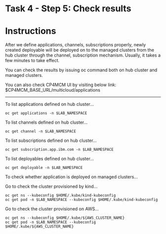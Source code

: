 # Task 4 - Step 5: Check results

Instructions
============

After we define applications, channels, subscriptions properly, newly created deployable will be deployed on
to the managed clusters from the hub cluster through the channel, subscription mechanism. Usually, it takes
a few minutes to take effect.

You can check the results by issuing oc command both on hub cluster and managed clusters.

You can also check CP4MCM UI by visiting below link:
$CP4MCM_BASE_URL/multicloud/applications

---

To list applications defined on hub cluster...

```shell
oc get applications -n $LAB_NAMESPACE
```

To list channels defined on hub cluster...

```shell
oc get channel -n $LAB_NAMESPACE
```

To list subscriptions defined on hub cluster...

```shell
oc get subscription.app.ibm.com -n $LAB_NAMESPACE
```

To list deployables defined on hub cluster...

```shell
oc get deployable -n $LAB_NAMESPACE
```

To check whether application is deployed on managed clusters...

Go to check the cluster provisioned by kind...

```shell
oc get ns --kubeconfig $HOME/.kube/kind-kubeconfig
oc get pod -n $LAB_NAMESPACE --kubeconfig $HOME/.kube/kind-kubeconfig
```

Go to check the cluster provisioned on AWS...

```shell
oc get ns --kubeconfig $HOME/.kube/${AWS_CLUSTER_NAME}
oc get pod -n $LAB_NAMESPACE --kubeconfig $HOME/.kube/${AWS_CLUSTER_NAME}
```
